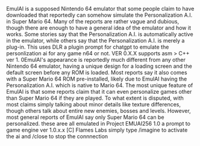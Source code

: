 EmulAI is a supposed Nintendo 64 emulator that some people claim to have downloaded that reportedly can somehow simulate the Personalization A.I. in Super Mario 64. Many of the reports are rather vague and dubious, though there are enough to have a general idea of the emulator and how it works. Some stories say that the Personalization A.I. is automatically active in the emulator, while others say that the Personalization A.I. is merely a plug-in.
This uses DLR a plugin prompt for chatgpt to emulate the personlization ai for any game n64 or not. VER 0.X.X supports asm > C++  ver 1. 0EmulAI's appearance is reportedly much different from any other Nintendo 64 emulator, having a unique design for a loading screen and the default screen before any ROM is loaded. Most reports say it also comes with a Super Mario 64 ROM pre-installed, likely due to EmulAI having the Personalization A.I. which is native to Mario 64.
The most unique feature of EmulAI is that some reports claim that it can even personalize games other than Super Mario 64 if they are played. To what extent is disputed, with most claims simply talking about minor details like texture differences, though others talk about entire new enemies, bosses and levels. However, most general reports of EmulAI say only Super Mario 64 can be personalized. these aree all emulated in Project EMUAI256 1.0 a prompt to game engine ver 1.0.x.x [C] Flames Labs simply type /imagine to activate the ai and /close to stop the connnection

